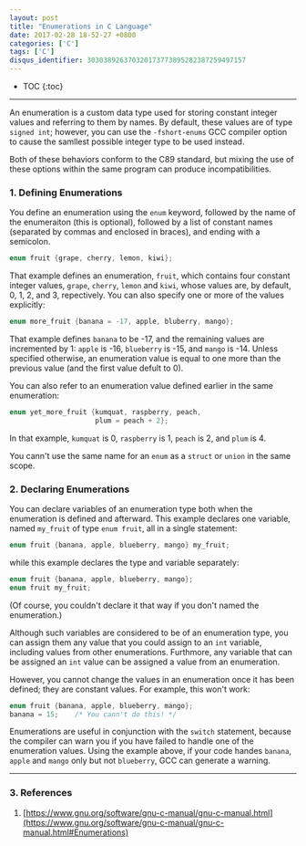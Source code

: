 ```yaml
---
layout: post
title: "Enumerations in C Language"
date: 2017-02-28 18-52-27 +0800
categories: ['C']
tags: ['C']
disqus_identifier: 303038926370320173773895282387259497157
---
```

* TOC
{:toc}

* * *

An enumeration is a custom data type used for storing constant integer values and referring to them by names. By default, these values are of type `signed int`; however, you can use the `-fshort-enums` GCC compiler option to cause the samllest possible integer type to be used instead.

Both of these behaviors conform to the C89 standard, but mixing the use of these options within the same program can produce incompatibilities.

### 1. Defining Enumerations

You define an enumeration using the `enum` keyword, followed by the name of the enumeraiton (this is optional), followed by a list of constant names (separated by commas and enclosed in braces), and ending with a semicolon.

```c
enum fruit {grape, cherry, lemon, kiwi};
```

That example defines an enumeration, `fruit`, which contains four constant integer values, `grape`, `cherry`, `lemon` and `kiwi`, whose values are, by default, 0, 1, 2, and 3, repectively. You can also specify one or more of the values explicitly:

```c
enum more_fruit {banana = -17, apple, bluberry, mango};
```

That example defines `banana` to be -17, and the remaining values are incremented by 1: `apple` is -16, `blueberry` is -15, and `mango` is -14. Unless specified otherwise, an enumeration value is equal to one more than the previous value (and the first value defult to 0).

You can also refer to an enumeration value defined earlier in the same enumeration:

```c
enum yet_more_fruit {kumquat, raspberry, peach,
                     plum = peach + 2};
```

In that example, `kumquat` is 0, `raspberry` is 1, `peach` is 2, and `plum` is 4.

You cann't use the same name for an `enum` as a `struct` or `union` in the same scope.

### 2. Declaring Enumerations

You can declare variables of an enumeration type both when the enumeration is defined and afterward. This example declares one variable, named `my_fruit` of type `enum fruit`, all in a single statement:

```c
enum fruit {banana, apple, blueberry, mango} my_fruit;
```

while this example declares the type and variable separately:

```c
enum fruit {banana, apple, blueberry, mango};
enum fruit my_fruit;
```

(Of course, you couldn't declare it that way if you don't named the enumeration.)

Although such variables are considered to be of an enumeration type, you can assign them any value that you could assign to an `int` variable, including values from other enumerations. Furthmore, any variable that can be assigned an `int` value can be assigned a value from an enumeration.

However, you cannot change the values in an enumeration once it has been defined; they are constant values. For example, this won't work:

```c
enum fruit {banana, apple, blueberry, mango};
banana = 15;    /* You cann't do this! */
```

Enumerations are useful in conjunction with the `switch` statement, because the compiler can warn you if you have failed to handle one of the enumeration values. Using the example above, if your code handes `banana`, `apple` and `mango` only but not `blueberry`, GCC can generate a warning.

- - -

### 3. References

1. [https://www.gnu.org/software/gnu-c-manual/gnu-c-manual.html](https://www.gnu.org/software/gnu-c-manual/gnu-c-manual.html#Enumerations)

